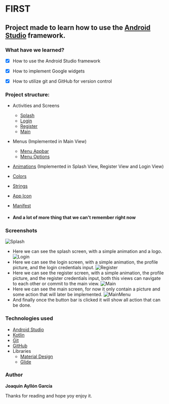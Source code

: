 # FIRST

## Project made to learn how to use the [Android Studio](https://developer.android.com/) framework.

### What have we learned?

- [x] How to use the Android Studio framework
- [x] How to implement Google widgets
- [x] How to utilize git and GitHub for version control


### Project structure:

- Activities and Screens
  - [Splash](app/src/main/java/com/study/fundaments/Splash.kt)
  - [Login](app/src/main/java/com/study/fundaments/Login.kt)
  - [Register](app/src/main/java/com/study/fundaments/Signup.kt)
  - [Main](app/src/main/java/com/study/fundaments/Main.kt)

- Menus (Implemented in Main View)
    - [Menu Appbar](app/src/main/res/menu/menu_appbar.xml)
    - [Menu Options](app/src/main/res/menu/menu_appbar.xml)

- [Animations](app/src/main/res/anim/rotate.xml) (Implemented in Splash View, Register View and Login View)
- [Colors](app/src/main/res/values/colors.xml)
- [Strings](app/src/main/res/values/strings.xml)
- [App Icon](app/src/main/res/drawable/ic_world.xml)
- [Manifest](app/src/main/AndroidManifest.xml)
- #### And a lot of more thing that we can't remember right now


### Screenshots

![Splash](img/Splash.png)
- Here we can see the splash screen, with a simple animation and a logo.
![Login](img/Login.png)
- Here we can see the login screen, with a simple animation, the profile picture, and the login credentials input.
![Register](img/SignIn.png)
- Here we can see the register screen, with a simple animation, the profile picture, and the register credentials input, both this views can navigate to each other or commit to the main view.
![Main](img/Main.png)
- Here we can see the main screen, for now it only contain a picture and some action that will later be implemented.
![MainMenu](img/Buttonbar.png)
- And finally once the button bar is clicked it will show all action that can be done.


### Technologies used
- [Android Studio](https://developer.android.com/)
- [Kotlin](https://kotlinlang.org/)
- [Git](https://git-scm.com/)
- [GitHub](https://github.com/JoaquinAyG)
- Libraries
  - [Material Design](https://material.io/develop/android/docs/getting-started/)
  - [Glide](https://github.com/bumptech/glide)

### Author
**Joaquin Ayllón García**

Thanks for reading and hope yoy enjoy it.